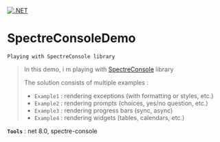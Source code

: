 [![.NET](https://github.com/aimenux/SpectreDemo/actions/workflows/ci.yml/badge.svg)](https://github.com/aimenux/SpectreDemo/actions/workflows/ci.yml)

# SpectreConsoleDemo
```
Playing with SpectreConsole library
```
> In this demo, i m playing with [SpectreConsole](https://github.com/spectresystems/spectre.console) library
>
> The solution consists of multiple examples :
> - `Example1` : rendering exceptions (with formatting or styles, etc.)
> - `Example2` : rendering prompts (choices, yes/no question, etc.)
> - `Example3` : rendering progress bars (sync, async)
> - `Example4` : rendering widgets (tables, calendars, etc.)
>

**`Tools`** : net 8.0, spectre-console